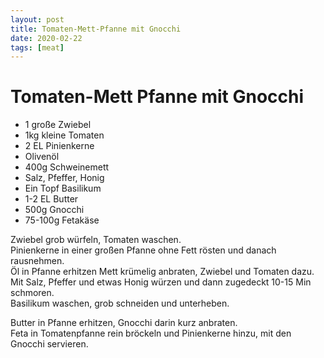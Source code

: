 ```yaml
---
layout: post
title: Tomaten-Mett-Pfanne mit Gnocchi
date: 2020-02-22
tags: [meat]
---
```

# Tomaten-Mett Pfanne mit Gnocchi

- 1 große Zwiebel
- 1kg kleine Tomaten
- 2 EL Pinienkerne
- Olivenöl
- 400g Schweinemett
- Salz, Pfeffer, Honig
- Ein Topf Basilikum
- 1-2 EL Butter
- 500g Gnocchi
- 75-100g Fetakäse

Zwiebel grob würfeln, Tomaten waschen.  
Pinienkerne in einer großen Pfanne ohne Fett rösten und danach rausnehmen.  
Öl in Pfanne erhitzen Mett krümelig anbraten, Zwiebel und Tomaten dazu.  
Mit Salz, Pfeffer und etwas Honig würzen und dann zugedeckt 10-15 Min schmoren.  
Basilikum waschen, grob schneiden und unterheben.  
  
Butter in Pfanne erhitzen, Gnocchi darin kurz anbraten.  
Feta in Tomatenpfanne rein bröckeln und Pinienkerne hinzu, mit den Gnocchi servieren.  
